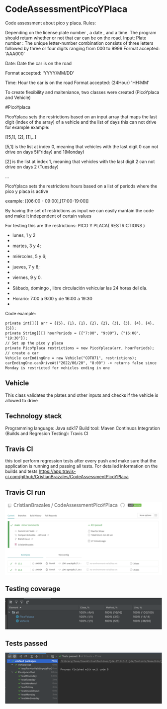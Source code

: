 # CodeAssessmentPicoYPlaca

Code assessment about pico y placa.
Rules:

Depending on the license plate number , a date , and a time. The program should return whether or not that car can be on the road. 
Input: 
Plate number : 
The unique letter-number combination consists of three letters followed by three or four digits ranging from 000 to 9999
Format accepted: 'AAA000'

Date: Date the car is on the road

Format accepted: 'YYYY/MM/DD'

Time: Hour the car is on the road
Format accepted: (24Hour) 'HH:MM'

To create flexibility and maiteniance, two classes were created (PicoYplaca and Vehicle)

#PicoYplaca

PicoYplaca sets the restrictions based on an input array that maps the last digit (index of the array) of a vehicle and the list of days this can not drive for example
example:

[[5,1], [2], [1],..]

[5,1] is the list at index 0, meaning that vehicles with the last digit 0 can not drive on days 5(Friday) and 1(Monday)

[2] is the list at index 1, meaning that vehicles with the last digit 2 can not drive on days 2 (Tuesday)

...

PicoYplaca sets the restrictions hours based on a list of periods where the pico y placa is active

example:
[[06:00 - 09:00],[17:00-19:00]]

By having the set of restrictions as input we can easily mantain the code and make it independent of certain values

For testing this are the restrictions:
PICO Y PLACA( RESTRICTIONS )
 *  lunes, 1 y 2
 *
 *  martes, 3 y 4;
 *
 *  miércoles, 5 y 6;
 *
 *  jueves, 7 y 8;
 *
 *  viernes, 9 y 0.
 *
 *  Sábado, domingo , libre circulación vehicular las 24 horas del día.
 *
 *  Horario: 7:00 a 9:00 y de 16:00 a 19:30 
 *
 Code example:
 
    private int[][] arr = {{5}, {1}, {1}, {2}, {2}, {3}, {3}, {4}, {4}, {5}};
    private String[][] hourPeriods = {{"7:00", "9:00"}, {"16:00", "19:30"}};
    // Set up the pico y placa
    private PicoYplaca restrictions = new PicoYplaca(arr, hourPeriods);
    // create a car
    Vehicle carEndingOne = new Vehicle("COT871", restrictions);
    carEndingOne.canDriveAt("2022/06/20", "8:00") -> returns false since Monday is restricted for vehicles ending in one

## Vehicle ## 
This class validates the plates and other inputs and checks if the vehicle is allowed to drive
## Technology stack ##
Programming language: Java sdk17
Build tool: Maven
Continuos Integration (Builds and Regresion Testing): Travis CI
## Travis CI ##
this tool perform regression tests after every push and make sure that the application is running and passing all tests.
For detailed information on the builds and tests
https://app.travis-ci.com/github/CristianBrazales/CodeAssessmentPicoYPlaca

## Travis CI run ##
![alt text](https://github.com/CristianBrazales/CodeAssessmentPicoYPlaca/blob/main/src/main/resources/screenshot/ci.png)
## Testing coverage ##
![alt text](https://github.com/CristianBrazales/CodeAssessmentPicoYPlaca/blob/main/src/main/resources/screenshot/testCoverage.png)
## Tests passed ##
![alt text](https://github.com/CristianBrazales/CodeAssessmentPicoYPlaca/blob/main/src/main/resources/screenshot/testsPassed.png)
